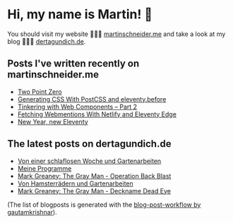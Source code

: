 # Hi, my name is Martin! 👋 
You should visit my website 👨🏼‍💻  [martinschneider.me](https://martinschneider.me) and take a look at my blog 🤷🏼‍♂️ [dertagundich.de](https://www.dertagundich.de).

## Posts I've written recently on martinschneider.me
<!-- MSME-POST-LIST:START -->
- [Two Point Zero](https://martinschneider.me/articles/two-point-zero/)
- [Generating CSS With PostCSS and eleventy.before](https://martinschneider.me/articles/generating-css-with-postcss-and-eleventy-before/)
- [Tinkering with Web Components – Part 2](https://martinschneider.me/articles/tinkering-with-web-components-part-2/)
- [Fetching Webmentions With Netlify and Eleventy Edge](https://martinschneider.me/articles/fetching-webmentions-with-netlify-and-eleventy-edge/)
- [New Year, new Eleventy](https://martinschneider.me/articles/new-year-new-eleventy/)
<!-- MSME-POST-LIST:END -->

## The latest posts on dertagundich.de
<!-- DTUI-POST-LIST:START -->
- [Von einer schlaflosen Woche und Gartenarbeiten](https://www.dertagundich.de/blog/2023/11/von-einer-schlaflosen-woche-und-gartenarbeiten)
- [Meine Programme](https://www.dertagundich.de/blog/2023/11/meine-programme)
- [Mark Greaney: The Gray Man - Operation Back Blast](https://www.dertagundich.de/blog/2023/11/mark-greaney-the-gray-man-operation-back-blast)
- [Von Hamsterrädern und Gartenarbeiten](https://www.dertagundich.de/blog/2023/11/von-hamsterradern-und-gartenarbeiten)
- [Mark Greaney: The Gray Man - Deckname Dead Eye](https://www.dertagundich.de/blog/2023/11/mark-greaney-the-gray-man-deckname-dead-eye)
<!-- DTUI-POST-LIST:END -->

(The list of blogposts is generated with the [blog-post-workflow by gautamkrishnar](https://github.com/gautamkrishnar/blog-post-workflow)).
